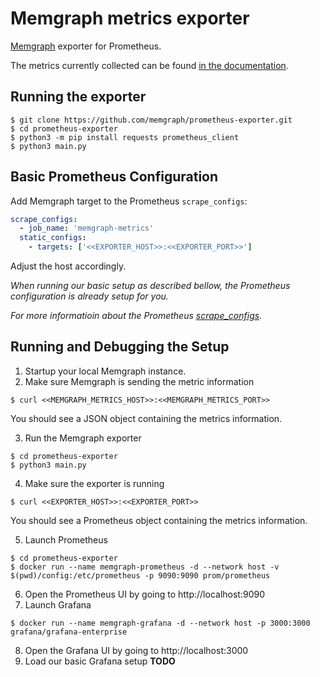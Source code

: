 # Memgraph metrics exporter

[Memgraph](https://github.com/memgraph/memgraph) exporter for Prometheus.

The metrics currently collected can be found [in the documentation](https://memgraph.com/docs/configuration/monitoring-server#monitoring-via-http-server-enterprise).

## Running the exporter

```shell
$ git clone https://github.com/memgraph/prometheus-exporter.git
$ cd prometheus-exporter
$ python3 -m pip install requests prometheus_client
$ python3 main.py
```

## Basic Prometheus Configuration

Add Memgraph target to the Prometheus `scrape_configs`:

```yaml
scrape_configs:
  - job_name: 'memgraph-metrics'
  static_configs:
    - targets: ['<<EXPORTER_HOST>>:<<EXPORTER_PORT>>']
```
Adjust the host accordingly.

_When running our basic setup as described bellow, the Prometheus configuration is already setup for you._

_For more informatioin about the Prometheus [scrape_configs](https://prometheus.io/docs/prometheus/latest/configuration/configuration/#scrape_config)._

## Running and Debugging the Setup

1. Startup your local Memgraph instance.
2. Make sure Memgraph is sending the metric information
```shell
$ curl <<MEMGRAPH_METRICS_HOST>>:<<MEMGRAPH_METRICS_PORT>>
```
You should see a JSON object containing the metrics information.

3. Run the Memgraph exporter
```shell
$ cd prometheus-exporter
$ python3 main.py
```
4. Make sure the exporter is running
```shell
$ curl <<EXPORTER_HOST>>:<<EXPORTER_PORT>>
```
You should see a Prometheus object containing the metrics information.

5. Launch Prometheus
```shell
$ cd prometheus-exporter
$ docker run --name memgraph-prometheus -d --network host -v $(pwd)/config:/etc/prometheus -p 9090:9090 prom/prometheus
```
6. Open the Prometheus UI by going to http://localhost:9090
7. Launch Grafana
```shell
$ docker run --name memgraph-grafana -d --network host -p 3000:3000 grafana/grafana-enterprise
```
8. Open the Grafana UI by going to http://localhost:3000
9. Load our basic Grafana setup **TODO**
